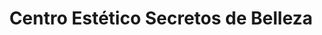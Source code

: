 ---
title: "Centro Estético Secretos de Belleza"
url: /guayaquil/centro-estetico-secretos-de-belleza/
shop: Kosmetik
---